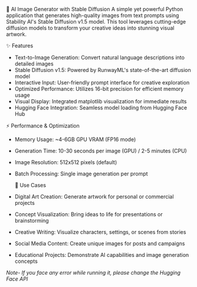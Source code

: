 🎨 AI Image Generator with Stable Diffusion
A simple yet powerful Python application that generates high-quality images from text prompts using Stability AI's Stable Diffusion v1.5 model. This tool leverages cutting-edge diffusion models to transform your creative ideas into stunning visual artwork.

✨ Features
* Text-to-Image Generation: Convert natural language descriptions into detailed images
* Stable Diffusion v1.5: Powered by RunwayML's state-of-the-art diffusion model
* Interactive Input: User-friendly prompt interface for creative exploration
* Optimized Performance: Utilizes 16-bit precision for efficient memory usage
* Visual Display: Integrated matplotlib visualization for immediate results
* Hugging Face Integration: Seamless model loading from Hugging Face Hub

⚡ Performance & Optimization
* Memory Usage: ~4-6GB GPU VRAM (FP16 mode)
* Generation Time: 10-30 seconds per image (GPU) / 2-5 minutes (CPU)
* Image Resolution: 512x512 pixels (default)
* Batch Processing: Single image generation per prompt

  🎯 Use Cases
* Digital Art Creation: Generate artwork for personal or commercial projects
* Concept Visualization: Bring ideas to life for presentations or brainstorming
* Creative Writing: Visualize characters, settings, or scenes from stories
* Social Media Content: Create unique images for posts and campaigns
* Educational Projects: Demonstrate AI capabilities and image generation concepts
  
*Note- If you face any error while running it, please change the Hugging Face API*
